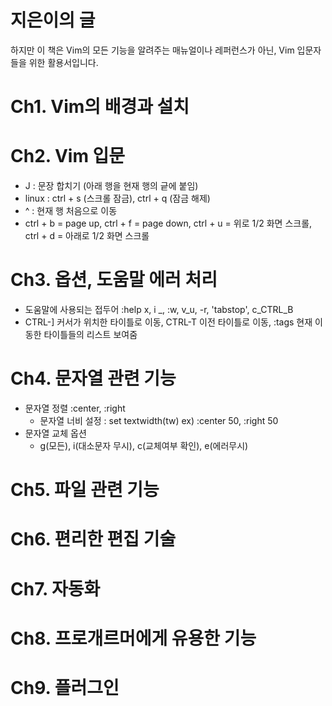 # 지은이의 글
하지만 이 책은 Vim의 모든 기능을 알려주는 매뉴얼이나 레퍼런스가 아닌, Vim 입문자들을 위한 활용서입니다.

# Ch1. Vim의 배경과 설치

# Ch2. Vim 입문
- J : 문장 합치기 (아래 행을 현재 행의 긑에 붙임)
- linux : ctrl + s (스크롤 잠금), ctrl + q (잠금 해제)
- ^ : 현재 행 처음으로 이동
- ctrl + b = page up, ctrl + f = page down, ctrl + u = 위로 1/2 화면 스크롤, ctrl + d = 아래로 1/2 화면 스크롤

# Ch3. 옵션, 도움말 에러 처리
- 도움말에 사용되는 접두어
:help x, i _, :w, v_u, -r, 'tabstop', c_CTRL_B
- CTRL-] 커서가 위치한 타이틀로 이동, CTRL-T 이전 타이틀로 이동, :tags 현재 이동한 타이틀들의 리스트 보여줌
# Ch4. 문자열 관련 기능
- 문자열 정렬 :center, :right
	- 문자열 너비 설정 : set textwidth(tw) ex) :center 50, :right 50
- 문자열 교체 옵션
	- g(모든), i(대소문자 무시), c(교체여부 확인), e(에러무시)

	
# Ch5. 파일 관련 기능
# Ch6. 편리한 편집 기술
# Ch7. 자동화
# Ch8. 프로개르머에게 유용한 기능
# Ch9. 플러그인
